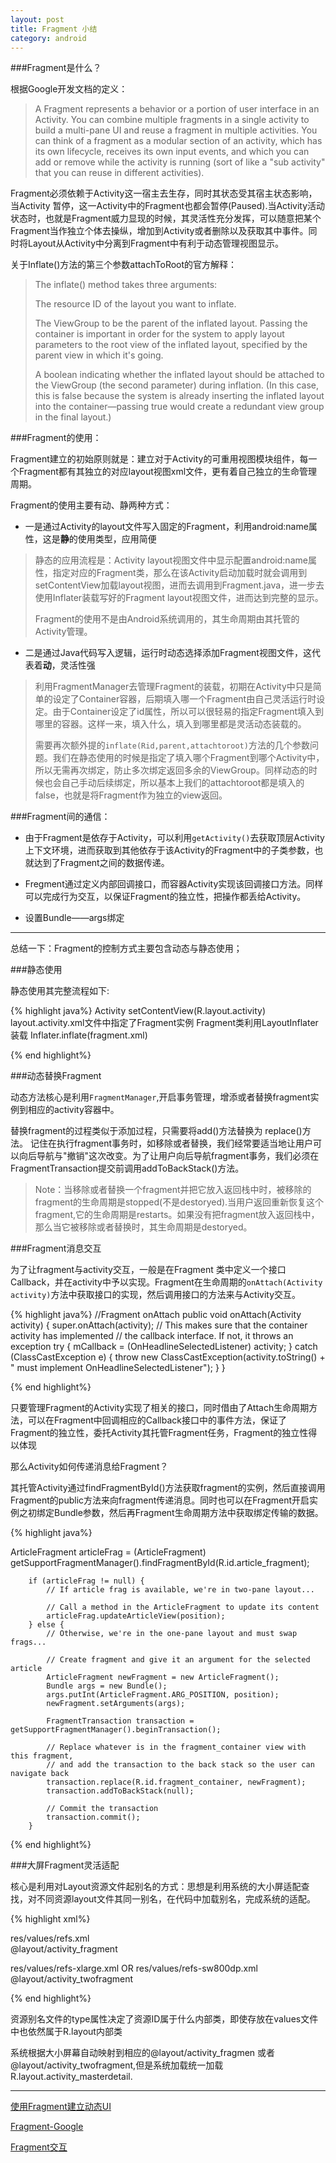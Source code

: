 ```yaml
---
layout: post
title: Fragment 小结
category: android
---
```

###Fragment是什么？

根据Google开发文档的定义：

> A Fragment represents a behavior or a portion of user interface in an Activity. You can combine multiple fragments in a single activity to build a multi-pane UI and reuse a fragment in multiple activities. You can think of a fragment as a modular section of an activity, which has its own lifecycle, receives its own input events, and which you can add or remove while the activity is running (sort of like a "sub activity" that you can reuse in different activities).

Fragment必须依赖于Activity这一宿主去生存，同时其状态受其宿主状态影响，当Activity 暂停，这一Activity中的Fragment也都会暂停(Paused).当Activity活动状态时，也就是Fragment威力显现的时候，其灵活性充分发挥，可以随意把某个Fragment当作独立个体去操纵，增加到Activity或者删除以及获取其中事件。同时将Layout从Activity中分离到Fragment中有利于动态管理视图显示。

关于Inflate()方法的第三个参数attachToRoot的官方解释：

> The inflate() method takes three arguments:
> 
> The resource ID of the layout you want to inflate.
> 
> The ViewGroup to be the parent of the inflated layout. Passing the container is important in order for the system to apply layout parameters to the root view of the inflated layout, specified by the parent view in which it's going.
> 
> A boolean indicating whether the inflated layout should be attached to the ViewGroup (the second parameter) during inflation. (In this case, this is false because the system is already inserting the inflated layout into the container—passing true would create a redundant view group in the final layout.)
> 

###Fragment的使用：

Fragment建立的初始原则就是：建立对于Activity的可重用视图模块组件，每一个Fragment都有其独立的对应layout视图xml文件，更有着自己独立的生命管理周期。

Fragment的使用主要有动、静两种方式：

* 一是通过Activity的layout文件写入固定的Fragment，利用android:name属性，这是**静**的使用类型，应用简便         

> 静态的应用流程是：Activity layout视图文件中显示配置android:name属性，指定对应的Fragment类，那么在该Activity启动加载时就会调用到setContentView加载layout视图，进而去调用到Fragment.java，进一步去使用Inflater装载写好的Fragment layout视图文件，进而达到完整的显示。
> 
>  Fragment的使用不是由Android系统调用的，其生命周期由其托管的Activity管理。 

*  二是通过Java代码写入逻辑，运行时动态选择添加Fragment视图文件，这代表着**动**，灵活性强

>利用FragmentManager去管理Fragment的装载，初期在Activity中只是简单的设定了Container容器，后期填入哪一个Fragment由自己灵活运行时设定。由于Container设定了id属性，所以可以很轻易的指定Fragment填入到哪里的容器。这样一来，填入什么，填入到哪里都是灵活动态装载的。
> 
> 需要再次额外提的`inflate(Rid,parent,attachtoroot)`方法的几个参数问题。我们在静态使用的时候是指定了填入哪个Fragment到哪个Activity中，所以无需再次绑定，防止多次绑定返回多余的ViewGroup。同样动态的时候也会自己手动后续绑定，所以基本上我们的attachtoroot都是填入的false，也就是将Fragment作为独立的view返回。


###Fragment间的通信：

*  由于Fragment是依存于Activity，可以利用`getActivity()`去获取顶层Activity上下文环境，进而获取到其他依存于该Activity的Fragment中的子类参数，也就达到了Fragment之间的数据传递。

*  Fregment通过定义内部回调接口，而容器Activity实现该回调接口方法。同样可以完成行为交互，以保证Fragment的独立性，把操作都丢给Activity。

*  设置Bundle——args绑定

---

总结一下：Fragment的控制方式主要包含动态与静态使用；

###静态使用

静态使用其完整流程如下:

{% highlight java%}
Activity
setContentView(R.layout.activity)
layout.activity.xml文件中指定了Fragment实例
Fragment类利用LayoutInflater装载
Inflater.inflate(fragment.xml)

{% end highlight%}



###动态替换Fragment

动态方法核心是利用`FragmentManager`,开启事务管理，增添或者替换fragment实例到相应的activity容器中。

替换fragment的过程类似于添加过程，只需要将add()方法替换为 replace()方法。
记住在执行fragment事务时，如移除或者替换，我们经常要适当地让用户可以向后导航与"撤销"这次改变。为了让用户向后导航fragment事务，我们必须在FragmentTransaction提交前调用addToBackStack()方法。

> Note：当移除或者替换一个fragment并把它放入返回栈中时，被移除的fragment的生命周期是stopped(不是destoryed).当用户返回重新恢复这个fragment,它的生命周期是restarts。如果没有把fragment放入返回栈中，那么当它被移除或者替换时，其生命周期是destoryed。
> 

###Fragment消息交互

为了让fragment与activity交互，一般是在Fragment 类中定义一个接口Callback，并在activity中予以实现。Fragment在生命周期的`onAttach(Activity activity)`方法中获取接口的实现，然后调用接口的方法来与Activity交互。

{% highlight java%}
//Fragment onAttach
public void onAttach(Activity activity) {
        super.onAttach(activity);
        // This makes sure that the container activity has implemented
        // the callback interface. If not, it throws an exception
        try {
            mCallback = (OnHeadlineSelectedListener) activity;
        } catch (ClassCastException e) {
            throw new ClassCastException(activity.toString()
                    + " must implement OnHeadlineSelectedListener");
        }
    }

{% end highlight%}

只要管理Fragment的Activity实现了相关的接口，同时借由了Attach生命周期方法，可以在Fragment中回调相应的Callback接口中的事件方法，保证了Fragment的独立性，委托Activity其托管Fragment任务，Fragment的独立性得以体现

那么Activity如何传递消息给Fragment？

其托管Activity通过findFragmentById()方法获取fragment的实例，然后直接调用Fragment的public方法来向fragment传递消息。同时也可以在Fragment开启实例之初绑定Bundle参数，然后再Fragment生命周期方法中获取绑定传输的数据。

{% highlight java%}

ArticleFragment articleFrag = (ArticleFragment)
                getSupportFragmentManager().findFragmentById(R.id.article_fragment);

        if (articleFrag != null) {
            // If article frag is available, we're in two-pane layout...

            // Call a method in the ArticleFragment to update its content
            articleFrag.updateArticleView(position);
        } else {
            // Otherwise, we're in the one-pane layout and must swap frags...

            // Create fragment and give it an argument for the selected article
            ArticleFragment newFragment = new ArticleFragment();
            Bundle args = new Bundle();
            args.putInt(ArticleFragment.ARG_POSITION, position);
            newFragment.setArguments(args);

            FragmentTransaction transaction = getSupportFragmentManager().beginTransaction();

            // Replace whatever is in the fragment_container view with this fragment,
            // and add the transaction to the back stack so the user can navigate back
            transaction.replace(R.id.fragment_container, newFragment);
            transaction.addToBackStack(null);

            // Commit the transaction
            transaction.commit();
        }

{% end highlight%}

###大屏Fragment灵活适配

核心是利用对Layout资源文件起别名的方式：思想是利用系统的大小屏适配查找，对不同资源layout文件其同一别名，在代码中加载别名，完成系统的适配。

{% highlight xml%}

res/values/refs.xml    
<item name="activity_masterdetail"  type ="layout" >@layout/activity_fragment</itme>

res/values/refs-xlarge.xml   OR   res/values/refs-sw800dp.xml 
<item name="activity_masterdetail"  type ="layout" >@layout/activity_twofragment</itme>

{% end highlight%}

资源别名文件的type属性决定了资源ID属于什么内部类，即使存放在values文件中也依然属于R.layout内部类

系统根据大小屏幕自动映射到相应的@layout/activity\_fragmen 或者  @layout/activity\_twofragment,但是系统加载统一加载R.layout.activity\_masterdetail.



---

[使用Fragment建立动态UI](http://hukai.me/android-training-course-in-chinese/basics/fragments/index.html)

[Fragment-Google](http://developer.android.com/guide/components/fragments.html)

[Fragment交互](http://hukai.me/android-training-course-in-chinese/basics/fragments/communicating.html)
